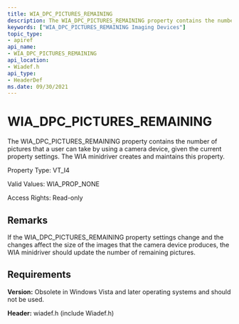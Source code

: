 ```yaml
---
title: WIA_DPC_PICTURES_REMAINING
description: The WIA_DPC_PICTURES_REMAINING property contains the number of pictures that a user can take by using a camera device, given the current property settings. The WIA minidriver creates and maintains this property.
keywords: ["WIA_DPC_PICTURES_REMAINING Imaging Devices"]
topic_type:
- apiref
api_name:
- WIA_DPC_PICTURES_REMAINING
api_location:
- Wiadef.h
api_type:
- HeaderDef
ms.date: 09/30/2021
---
```


# WIA_DPC_PICTURES_REMAINING

The WIA_DPC_PICTURES_REMAINING property contains the number of pictures that a user can take by using a camera device, given the current property settings. The WIA minidriver creates and maintains this property.

Property Type: VT_I4

Valid Values: WIA_PROP_NONE

Access Rights: Read-only

## Remarks

If the WIA_DPC_PICTURES_REMAINING property settings change and the changes affect the size of the images that the camera device produces, the WIA minidriver should update the number of remaining pictures.

## Requirements

**Version:** Obsolete in Windows Vista and later operating systems and should not be used.

**Header:** wiadef.h (include Wiadef.h)
